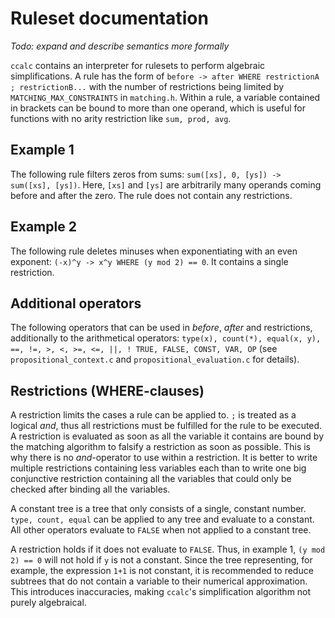 # Ruleset documentation

*Todo: expand and describe semantics more formally*

```ccalc``` contains an interpreter for rulesets to perform algebraic simplifications.
A rule has the form of ```before -> after WHERE restrictionA ; restrictionB...``` with the number of restrictions being
limited by ```MATCHING_MAX_CONSTRAINTS``` in ```matching.h```.
Within a rule, a variable contained in brackets can be bound to more than one operand, which is useful for
functions with no arity restriction like ```sum, prod, avg```.

## Example 1

The following rule filters zeros from sums: ```sum([xs], 0, [ys]) -> sum([xs], [ys])```.
Here, ```[xs]``` and ```[ys]``` are arbitrarily many operands coming before and after the zero.
The rule does not contain any restrictions.

## Example 2

The following rule deletes minuses when exponentiating with an even exponent: ```(-x)^y -> x^y WHERE (y mod 2) == 0```.
It contains a single restriction.

## Additional operators

The following operators that can be used in *before*, *after* and restrictions, additionally to the arithmetical operators:
``` type(x), count(*), equal(x, y), ==, !=, >, <, >=, <=, ||, ! TRUE, FALSE, CONST, VAR, OP ```
(see ```propositional_context.c``` and ```propositional_evaluation.c``` for details).

## Restrictions (WHERE-clauses)

A restriction limits the cases a rule can be applied to.
```;``` is treated as a logical *and*, thus all restrictions must be fulfilled for the rule to be executed.
A restriction is evaluated as soon as all the variable it contains are bound by the matching algorithm to falsify
a restriction as soon as possible.
This is why there is no *and*-operator to use within a restriction.
It is better to write multiple restrictions containing less variables each than to write one big conjunctive restriction
containing all the variables that could only be checked after binding all the variables.

A constant tree is a tree that only consists of a single, constant number.
```type, count, equal``` can be applied to any tree and evaluate to a constant.
All other operators evaluate to ```FALSE``` when not applied to a constant tree.

A restriction holds if it does not evaluate to ```FALSE```.
Thus, in example 1, ```(y mod 2) == 0``` will not hold if ```y``` is not a constant.
Since the tree representing, for example, the expression ```1+1``` is not constant,
it is recommended to reduce subtrees that do not contain a variable to their numerical approximation.
This introduces inaccuracies, making ```ccalc```'s simplification algorithm not purely algebraical.
